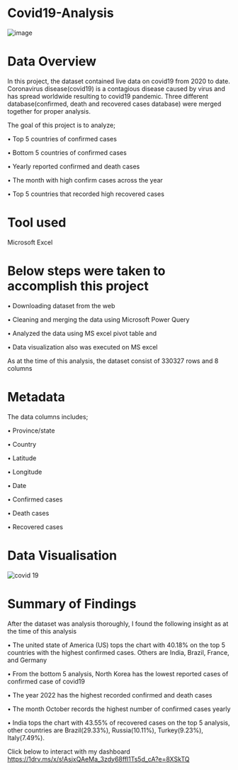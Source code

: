 # Covid19-Analysis
![image](https://user-images.githubusercontent.com/128192166/229166730-eece985e-bd52-4a44-98d5-3a928b94bf36.png)


# Data Overview
In this project, the dataset contained live data on covid19 from 2020 to date. Coronavirus disease(covid19) is a contagious disease caused by virus and has spread worldwide resulting to covid19 pandemic. Three different database(confirmed, death and recovered cases database) were merged together for proper analysis.

The goal of this project is to analyze; 

•	Top 5 countries of confirmed cases

•	Bottom 5 countries of confirmed cases

•	Yearly reported confirmed and death cases

•	The month with high confirm cases across the year

•	Top 5 countries that recorded high recovered cases

# Tool used

Microsoft Excel

# Below steps were taken to accomplish this project

•	Downloading dataset from the web

•	Cleaning and merging the data using Microsoft Power Query

•	Analyzed the data using MS excel pivot table and 

•	Data visualization also was executed on MS excel

As at the time of this analysis, the dataset consist of 330327 rows and 8 columns

# Metadata

The data columns includes;

•	Province/state

•	Country

•	Latitude

•	Longitude

•	Date

•	Confirmed cases

•	Death cases

•	Recovered cases

# Data Visualisation

![covid 19](https://user-images.githubusercontent.com/128192166/233205625-bae66d24-9085-4b4b-8189-b06464097f9c.png)

# Summary of Findings

After the dataset was analysis thoroughly, I found the following insight as at the time of this analysis

•	The united state of America (US) tops the chart with 40.18% on the top 5 countries with the highest confirmed cases. Others are India, Brazil, France, and Germany

•	From the bottom 5 analysis, North Korea has the lowest reported cases of confirmed case of covid19

•	The year 2022 has the highest recorded confirmed and death cases

•	The month October records the highest number of confirmed cases yearly

•	India tops the chart with 43.55% of recovered cases on the top 5 analysis, other countries are Brazil(29.33%), Russia(10.11%), Turkey(9.23%), Italy(7.49%).


Click below to interact with my dashboard
https://1drv.ms/x/s!AsjxQAeMa_3zdy68ffl1Ts5d_cA?e=8XSkTQ
